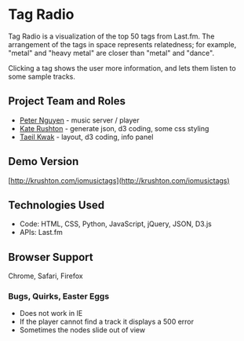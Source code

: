 Tag Radio
================
Tag Radio is a visualization of the top 50 tags from Last.fm. The arrangement of the tags in space represents relatedness; for example, "metal" and "heavy metal" are closer than "metal" and "dance".

Clicking a tag shows the user more information, and lets them listen to some sample tracks.

## Project Team and Roles
* [Peter Nguyen](http://www.petertnguyen.com/) - music server / player
* [Kate Rushton](http://krushton.com) - generate json, d3 coding, some css styling
* [Taeil Kwak]() - layout, d3 coding, info panel

## Demo Version
 [http://krushton.com/iomusictags](http://krushton.com/iomusictags)

## Technologies Used
* Code: HTML, CSS, Python, JavaScript, jQuery, JSON, D3.js
* APIs: Last.fm

## Browser Support
Chrome, Safari, Firefox

### Bugs, Quirks, Easter Eggs
* Does not work in IE
* If the player cannot find a track it displays a 500 error
* Sometimes the nodes slide out of view
